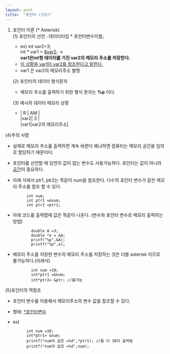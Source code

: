```yaml
---
layout: post
title:  "포인터 (기초)"
---
```

  
1. 포인터 이론 (* Asterisk)  
 (1) 포인터의 선언 : 데이터타입 * 포인터변수이름;  
    - ex) int var2=3;   
          int * var1 = <u>&var2</u>; ->   
          **var1은int형 테이터를 가진 var2의 메모리 주소를 저장한다.** 
    - <u>이 상황을 var1이 var2를 참조한다고 말한다.</u>  
    - var1 은 var2의 메모리주소 별명  
          
       
   (2) 포인터의 데이터 형식문자  
    - 메모리 주소를 출력하기 위한 형식 문자는 **%p** 이다.  
       
   (3) 예시의 데이터 메모리 상황  
      - | R  |      AM        |  
         |var2|       3        |  
         |var1|var2의 메모리주소|    
         
 (4)주의 사항  
  - 실제로 메모리 주소를 출력하면 계속 바뀐다 왜냐하면 컴퓨터는 메모리 공간을 임의로 할당하기 때문이다.  
  - 포인터를 선언할 때 당연히 값이 없는 변수도 사용가능하다. 포인터는 값이 아니라<u>공간</u>이 중요하다.   
  - 아래 식에서 ptr1, ptr2는 똑같이 num을 참조한다. 다수의 포인터 변수가 같은 메모리 주소를 참조 할 수 있다.
          
              int num;
              int ptr1 =&num;
              int ptr2 =ptr1;  
          
- 아래 코드를 출력할때 값은 똑같이 나온다. (변수와 포인터 변수로 메모리 출력하는 방법)
          
              double A =3;
              double *a = &A;
              prinf("%p",&A);
              printf("%p",a);    
              
- 메모리 주소를 저장한 변수의 메모리 주소를 저장하는 것은 더블 asterisk 이므로 불가능하다.(아래식)  
             
              int num =10;
              int*ptr1 =&num;
              int*ptr2= &ptr; //불가능    
           
(5)포인터의 역참조  
  - 포인터 변수를 이용해서 메모리주소의 변수 값을 참조할 수 있다.  
  - 형태: <u>*포인터변수</u>  
  - ex) 
          
              int num =10;
              int*ptr1= &num;              
              printf("num의 값은 =%d",*ptr1); //둘 다 10이 출력됨   
              printf("num의 값은 =%d",num);
              
             
